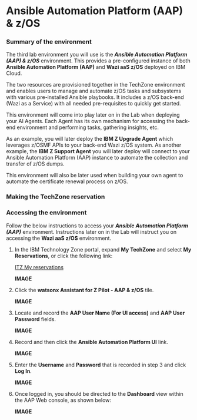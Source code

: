 # Ansible Automation Platform (AAP) & z/OS

### Summary of the environment

The third lab environment you will use is the ***Ansible Automation Platform (AAP) & z/OS*** environment. This provides a pre-configured instance of both **Ansible Automation Platform (AAP)** and **Wazi aaS z/OS** deployed on IBM Cloud.

The two resources are provisioned together in the TechZone environment and enables users to manage and automate z/OS tasks and subsystems with various pre-installed Ansible playbooks. It includes a z/OS back-end (Wazi as a Service) with all needed pre-requisites to quickly get started.

This environment will come into play later on in the Lab when deploying your AI Agents. Each Agent has its own mechanism for accessing the back-end environment and performing tasks, gathering insights, etc.

As an example, you will later deploy the **IBM Z Upgrade Agent** which leverages z/OSMF APIs to your back-end Wazi z/OS system. As another example, the **IBM Z Support Agent** you will later deploy will connect to your Ansible Automation Platform (AAP) instance to automate the collection and transfer of z/OS dumps.

This environment will also be later used when building your own agent to automate the certificate renewal process on z/OS.

### Making the TechZone reservation



### Accessing the environment

Follow the below instructions to access your ***Ansible Automation Platform (AAP)*** environment. Instructions later on in the Lab will instruct you on accessing the **Wazi aaS z/OS** environment.

1. In the IBM Technology Zone portal, expand **My TechZone** and select **My Reservations**, or click the following link:
   
    <a href="https://techzone.ibm.com/my/reservations" target="_blank">ITZ My reservations</a>

    **IMAGE**

2. Click the **watsonx Assistant for Z Pilot - AAP & z/OS** tile.
   
    **IMAGE**

3. Locate and record the **AAP User Name (For UI access)** and **AAP User Password** fields.

    **IMAGE**

4. Record and then click the **Ansible Automation Platform UI** link.
   
    **IMAGE**

5. Enter the **Username** and **Password** that is recorded in step 3 and click **Log In**.
   
    **IMAGE**
   
6. Once logged in, you should be directed to the **Dashboard** view within the AAP Web console, as shown below:
   
    **IMAGE**








